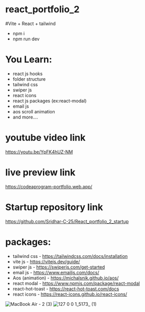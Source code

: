 # react_portfolio_2
#Vite + React + tailwind

+ npm i
+ npm run dev

# You Learn:
+ react js hooks
+ folder structure
+ tailwind css
+ swiper js
+ react icons
+ react js packages (ex:react-modal)
+ email js
+ aos scroll animation
+ and more....

# youtube video link
https://youtu.be/YpFK4hUZ-NM

# live preview link
https://codeaprogram-portfolio.web.app/

# Startup repository link
https://github.com/Sridhar-C-25/React_portfolio_2_startup

# packages:
+ tailwind css - https://tailwindcss.com/docs/installation
+ vite js - https://vitejs.dev/guide/
+ swiper js - https://swiperjs.com/get-started
+ email js - https://www.emailjs.com/docs/
+ Aos (animation) - https://michalsnik.github.io/aos/
+ react modal - https://www.npmjs.com/package/react-modal
+ react-hot-toast - https://react-hot-toast.com/docs
+ react icons - https://react-icons.github.io/react-icons/

![MacBook Air - 2 (3)](https://user-images.githubusercontent.com/75136330/203812467-8b00176d-9d31-4c09-86c0-8b82b8c661eb.png)
![127 0 0 1_5173_ (1)](https://user-images.githubusercontent.com/75136330/203812531-baeb4957-5c7d-4222-a07a-2805b278bdbf.png)

